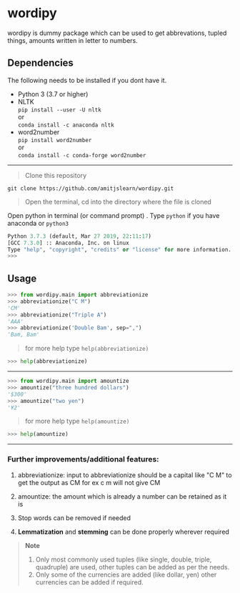 # **wordipy**
wordipy is dummy  package which can be used to get abbrevations, tupled things, amounts written in letter to numbers. 

## Dependencies

The following needs to be installed if you dont have it.
- Python 3 (3.7 or higher)
-  NLTK
    <br /> `pip install --user -U nltk`
	 <br />  or <br /> `conda install -c anaconda nltk`
- word2number
 <br />`pip install word2number`  <br /> or <br />
`conda install -c conda-forge word2number`
--------------------------------

>Clone this repository
```
git clone https://github.com/amitjslearn/wordipy.git
```
>Open the terminal, cd into the directory where the file is cloned

Open python in terminal (or command prompt)
. Type `python` if you have anaconda or `python3`
``` python
Python 3.7.3 (default, Mar 27 2019, 22:11:17) 
[GCC 7.3.0] :: Anaconda, Inc. on linux
Type "help", "copyright", "credits" or "license" for more information.
>>> 
```
## Usage
``` python
>>> from wordipy.main import abbreviationize
>>> abbreviationize("C M")
'CM'
>>> abbreviationize("Triple A")
'AAA'
>>> abbreviationize('Double Bam', sep=",")
'Bam, Bam'
```
>for more help type `help(abbreviationize)`
``` python
>>> help(abbreviationize)
```
----
``` python
>>> from wordipy.main import amountize
>>> amountize("three hundred dollars")
'$300'
>>> amountize("two yen")
'¥2'
```
>for more help type `help(amountize)`
``` python
>>> help(amountize)
```
---
### Further improvements/additional features:
1) abbreviationize: input to abbreviationize should be a capital like "C M" to get the output as CM 
for ex c m will not give CM

2) amountize: the amount which is already a number can be retained as it is
3) Stop words can be removed if needed
4) **Lemmatization** and **stemming** can be done properly wherever required

>**Note**    
>1) Only most commonly used tuples (like single, double, triple, quadruple) are used, other tuples can be added as per the needs.
>2) Only some of the currencies are added (like dollar, yen) other currencies can be added if required.